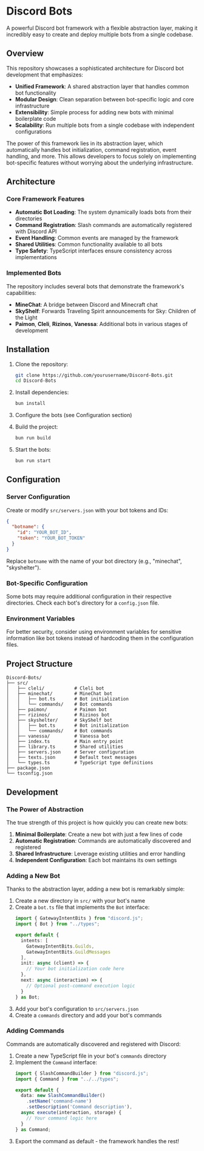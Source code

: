 # Discord Bots

A powerful Discord bot framework with a flexible abstraction layer, making it incredibly easy to create and deploy multiple bots from a single codebase.

## Overview

This repository showcases a sophisticated architecture for Discord bot development that emphasizes:

- **Unified Framework**: A shared abstraction layer that handles common bot functionality
- **Modular Design**: Clean separation between bot-specific logic and core infrastructure
- **Extensibility**: Simple process for adding new bots with minimal boilerplate code
- **Scalability**: Run multiple bots from a single codebase with independent configurations

The power of this framework lies in its abstraction layer, which automatically handles bot initialization, command registration, event handling, and more. This allows developers to focus solely on implementing bot-specific features without worrying about the underlying infrastructure.

## Architecture

### Core Framework Features

- **Automatic Bot Loading**: The system dynamically loads bots from their directories
- **Command Registration**: Slash commands are automatically registered with Discord API
- **Event Handling**: Common events are managed by the framework
- **Shared Utilities**: Common functionality available to all bots
- **Type Safety**: TypeScript interfaces ensure consistency across implementations

### Implemented Bots

The repository includes several bots that demonstrate the framework's capabilities:

- **MineChat**: A bridge between Discord and Minecraft chat
- **SkyShelf**: Forwards Traveling Spirit announcements for Sky: Children of the Light
- **Paimon**, **Cleli**, **Rizinos**, **Vanessa**: Additional bots in various stages of development

## Installation

1. Clone the repository:
   ```bash
   git clone https://github.com/yourusername/Discord-Bots.git
   cd Discord-Bots
   ```

2. Install dependencies:
   ```bash
   bun install
   ```

3. Configure the bots (see Configuration section)

4. Build the project:
   ```bash
   bun run build
   ```

5. Start the bots:
   ```bash
   bun run start
   ```

## Configuration

### Server Configuration

Create or modify `src/servers.json` with your bot tokens and IDs:

```json
{
  "botname": {
    "id": "YOUR_BOT_ID",
    "token": "YOUR_BOT_TOKEN"
  }
}
```

Replace `botname` with the name of your bot directory (e.g., "minechat", "skyshelter").

### Bot-Specific Configuration

Some bots may require additional configuration in their respective directories. Check each bot's directory for a `config.json` file.

### Environment Variables

For better security, consider using environment variables for sensitive information like bot tokens instead of hardcoding them in the configuration files.

## Project Structure

```
Discord-Bots/
├── src/
│   ├── cleli/           # Cleli bot
│   ├── minechat/        # MineChat bot
│   │   ├── bot.ts       # Bot initialization
│   │   └── commands/    # Bot commands
│   ├── paimon/          # Paimon bot
│   ├── rizinos/         # Rizinos bot
│   ├── skyshelter/      # SkyShelf bot
│   │   ├── bot.ts       # Bot initialization
│   │   └── commands/    # Bot commands
│   ├── vanessa/         # Vanessa bot
│   ├── index.ts         # Main entry point
│   ├── library.ts       # Shared utilities
│   ├── servers.json     # Server configuration
│   ├── texts.json       # Default text messages
│   └── types.ts         # TypeScript type definitions
├── package.json
└── tsconfig.json
```

## Development

### The Power of Abstraction

The true strength of this project is how quickly you can create new bots:

1. **Minimal Boilerplate**: Create a new bot with just a few lines of code
2. **Automatic Registration**: Commands are automatically discovered and registered
3. **Shared Infrastructure**: Leverage existing utilities and error handling
4. **Independent Configuration**: Each bot maintains its own settings

### Adding a New Bot

Thanks to the abstraction layer, adding a new bot is remarkably simple:

1. Create a new directory in `src/` with your bot's name
2. Create a `bot.ts` file that implements the `Bot` interface:
   ```typescript
   import { GatewayIntentBits } from "discord.js";
   import { Bot } from "../types";

   export default {
     intents: [
       GatewayIntentBits.Guilds,
       GatewayIntentBits.GuildMessages
     ],
     init: async (client) => {
       // Your bot initialization code here
     },
     next: async (interaction) => {
       // Optional post-command execution logic
     }
   } as Bot;
   ```
3. Add your bot's configuration to `src/servers.json`
4. Create a `commands` directory and add your bot's commands

### Adding Commands

Commands are automatically discovered and registered with Discord:

1. Create a new TypeScript file in your bot's `commands` directory
2. Implement the `Command` interface:
   ```typescript
   import { SlashCommandBuilder } from "discord.js";
   import { Command } from "../../types";

   export default {
     data: new SlashCommandBuilder()
       .setName('command-name')
       .setDescription('Command description'),
     async execute(interaction, storage) {
       // Your command logic here
     }
   } as Command;
   ```
3. Export the command as default - the framework handles the rest!
